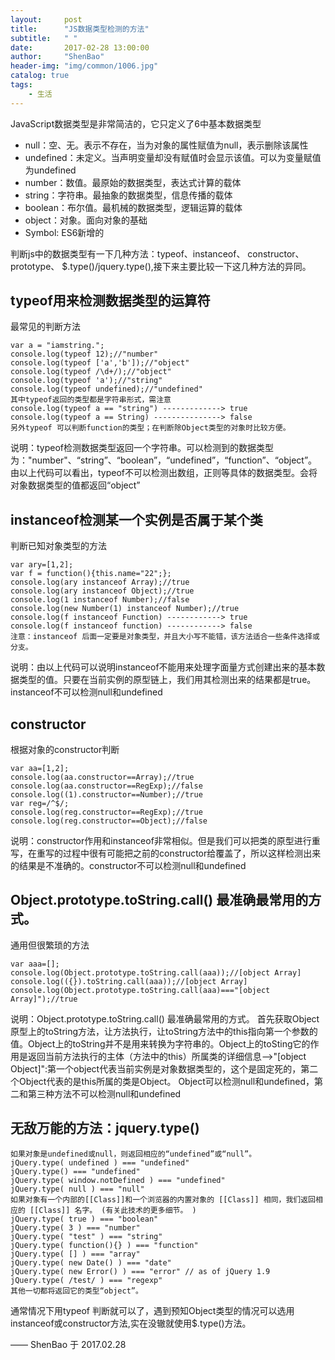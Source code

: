 ```yaml
---
layout:     post
title:      "JS数据类型检测的方法"
subtitle:   " "
date:       2017-02-28 13:00:00
author:     "ShenBao"
header-img: "img/common/1006.jpg"
catalog: true
tags:
    - 生活
---
```



JavaScript数据类型是非常简洁的，它只定义了6中基本数据类型

- null：空、无。表示不存在，当为对象的属性赋值为null，表示删除该属性
- undefined：未定义。当声明变量却没有赋值时会显示该值。可以为变量赋值为undefined
- number：数值。最原始的数据类型，表达式计算的载体
- string：字符串。最抽象的数据类型，信息传播的载体
- boolean：布尔值。最机械的数据类型，逻辑运算的载体
- object：对象。面向对象的基础
- Symbol: ES6新增的


判断js中的数据类型有一下几种方法：typeof、instanceof、 constructor、 prototype、 $.type()/jquery.type(),接下来主要比较一下这几种方法的异同。


## typeof用来检测数据类型的运算符

最常见的判断方法

```
var a = "iamstring.";
console.log(typeof 12);//"number"
console.log(typeof ['a','b']);//"object"
console.log(typeof /\d+/);//"object"
console.log(typeof 'a');//"string"
console.log(typeof undefined);//"undefined"
其中typeof返回的类型都是字符串形式，需注意
console.log(typeof a == "string") -------------> true
console.log(typeof a == String) ---------------> false
另外typeof 可以判断function的类型；在判断除Object类型的对象时比较方便。
```
说明：typeof检测数据类型返回一个字符串。可以检测到的数据类型为："number"、“string”、“boolean”，“undefined”，“function”、“object”。由以上代码可以看出，typeof不可以检测出数组，正则等具体的数据类型。会将对象数据类型的值都返回“object”

## instanceof检测某一个实例是否属于某个类

判断已知对象类型的方法

```
var ary=[1,2]; 
var f = function(){this.name="22";};
console.log(ary instanceof Array);//true
console.log(ary instanceof Object);//true
console.log(1 instanceof Number);//false
console.log(new Number(1) instanceof Number);//true
console.log(f instanceof Function) ------------> true
console.log(f instanceof function) ------------> false
注意：instanceof 后面一定要是对象类型，并且大小写不能错，该方法适合一些条件选择或分支。
```
说明：由以上代码可以说明instanceof不能用来处理字面量方式创建出来的基本数据类型的值。只要在当前实例的原型链上，我们用其检测出来的结果都是true。instanceof不可以检测null和undefined


## constructor

根据对象的constructor判断

```
var aa=[1,2];
console.log(aa.constructor==Array);//true
console.log(aa.constructor==RegExp);//false
console.log((1).constructor==Number);//true
var reg=/^$/;
console.log(reg.constructor==RegExp);//true
console.log(reg.constructor==Object);//false
```
说明：constructor作用和instanceof非常相似。但是我们可以把类的原型进行重写，在重写的过程中很有可能把之前的constructor给覆盖了，所以这样检测出来的结果是不准确的。constructor不可以检测null和undefined



## Object.prototype.toString.call() 最准确最常用的方式。

通用但很繁琐的方法

```
var aaa=[];
console.log(Object.prototype.toString.call(aaa));//[object Array]
console.log(({}).toString.call(aaa));//[object Array]
console.log(Object.prototype.toString.call(aaa)==="[object Array]");//true
```

说明：Object.prototype.toString.call() 最准确最常用的方式。 首先获取Object原型上的toString方法，让方法执行，让toString方法中的this指向第一个参数的值。Object上的toString并不是用来转换为字符串的。Object上的toSting它的作用是返回当前方法执行的主体（方法中的this）所属类的详细信息——>"[object Object]":第一个object代表当前实例是对象数据类型的，这个是固定死的，第二个Object代表的是this所属的类是Object。 Object可以检测null和undefined，第二和第三种方法不可以检测null和undefined


## 无敌万能的方法：jquery.type()

```
如果对象是undefined或null，则返回相应的“undefined”或“null”。
jQuery.type( undefined ) === "undefined"
jQuery.type() === "undefined"
jQuery.type( window.notDefined ) === "undefined"
jQuery.type( null ) === "null"
如果对象有一个内部的[[Class]]和一个浏览器的内置对象的 [[Class]] 相同，我们返回相应的 [[Class]] 名字。 (有关此技术的更多细节。 )
jQuery.type( true ) === "boolean"
jQuery.type( 3 ) === "number"
jQuery.type( "test" ) === "string"
jQuery.type( function(){} ) === "function"
jQuery.type( [] ) === "array"
jQuery.type( new Date() ) === "date"
jQuery.type( new Error() ) === "error" // as of jQuery 1.9
jQuery.type( /test/ ) === "regexp"
其他一切都将返回它的类型“object”。
```

通常情况下用typeof 判断就可以了，遇到预知Object类型的情况可以选用instanceof或constructor方法,实在没辙就使用$.type()方法。


—— ShenBao 于 2017.02.28
